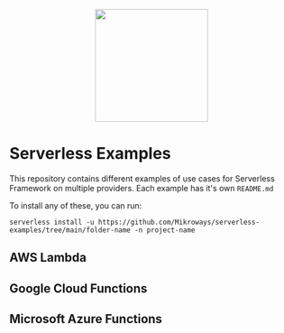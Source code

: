 <div align="center">
<p>
    <img
        style="width: 200px"
        width="200"
        src="https://avatars.githubusercontent.com/u/11018852?s=200&v=4"
    >
</p>
</div>

# Serverless Examples

This repository contains different examples of use cases for Serverless Framework on multiple providers. Each example has it's own `README.md` 

To install any of these, you can run:

```
serverless install -u https://github.com/Mikroways/serverless-examples/tree/main/folder-name -n project-name
```

## AWS Lambda

## Google Cloud Functions

## Microsoft Azure Functions
